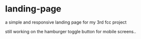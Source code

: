 # landing-page
a simple and responsive landing page for my 3rd fcc project

still working on the hamburger toggle button for mobile screens..
